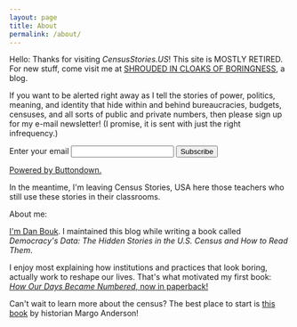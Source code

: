 ```yaml
---
layout: page
title: About
permalink: /about/
---
```


Hello: Thanks for visiting *CensusStories.US*! This site is MOSTLY RETIRED. For new stuff, come visit me at [SHROUDED IN CLOAKS OF BORINGNESS](https://www.shroudedincloaksofboringness.com/), a blog.

If you want to be alerted right away as I tell the stories of power, politics, meaning, and identity that hide within and behind bureaucracies, budgets, censuses, and all sorts of public and private numbers, then please sign up for my e-mail newsletter! (I promise, it is sent with just the right infrequency.)

<form
  action="https://buttondown.email/api/emails/embed-subscribe/danbouk"
  method="post"
  target="popupwindow"
  onsubmit="window.open('https://buttondown.email/danbouk', 'popupwindow')"
  class="embeddable-buttondown-form"
>
  <label for="bd-email">Enter your email</label>
  <input type="email" name="email" id="bd-email" />
  <input type="submit" value="Subscribe" />
  <p>
    <a href="https://buttondown.email" target="_blank">Powered by Buttondown.</a>
  </p>
</form>

In the meantime, I'm leaving Census Stories, USA here those teachers who still use these stories in their classrooms.

About me:

[I'm Dan Bouk](http://www.colgate.edu/facultysearch/facultydirectory/dbouk). I maintained this blog while writing a book called *Democracy's Data: The Hidden Stories in the U.S. Census and How to Read Them*.

I enjoy most explaining how institutions and practices that look boring, actually work to reshape our lives. That's what motivated my first book: [*How Our Days Became Numbered*, now in paperback!](https://www.amazon.com/How-Our-Days-Became-Numbered/dp/022656486X/ref=mt_paperback?_encoding=UTF8&me=)

Can't wait to learn more about the census? The best place to start is [this book](https://yalebooks.yale.edu/book/9780300195422/american-census) by historian Margo Anderson!


[jekyll-organization]: https://github.com/jekyll
